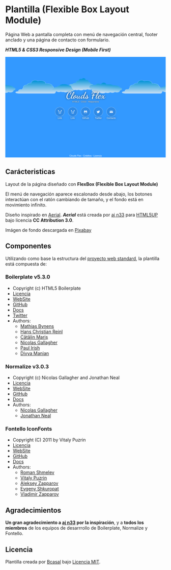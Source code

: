 # Plantilla (Flexible Box Layout Module)

Página Web a pantalla completa con menú de navegación central,
footer anclado y una página de contacto con formulario.

***HTML5 & CSS3 Responsive Design (Mobile First)***

![](https://github.com/BCasal/Plantilla-Web-Clouds/blob/master/screenshot.png)

## Carácteristicas

Layout de la página diseñado con **FlexBox (Flexible Box Layout Module)**

El menú de navegación aparece escalonado desde abajo, los botones interactúan
con el ratón cambiando de tamaño, y el fondo está en movimiento infinito.

Diseño inspirado en [Aerial](http://html5up.net/aerial). ***Aerial*** está
creada por [aj n33](http://github.com/n33) para [HTML5UP](http://html5up.net)
bajo licencia **CC Attribution 3.0**.

Imágen de fondo descargada en [Pixabay](http://pixabay.com)

## Componentes

Utilizando como base la estructura del
[proyecto web standard](http://github.com/BCasal/Proyecto-Web-Standard),
la plantilla está compuesta de:

### **Boilerplate v5.3.0**

* Copyright (c) HTML5 Boilerplate
* [Licencia](https://github.com/h5bp/html5-boilerplate/blob/master/LICENSE.txt)
* [WebSite](https://html5boilerplate.com/)
* [GitHub](https://github.com/h5bp/html5-boilerplate)
* [Docs](https://github.com/h5bp/html5-boilerplate/blob/5.3.0/dist/doc/TOC.md)
* [Twitter](https://twitter.com/h5bp)
* Authors:
  - [Mathias Bynens](@mathias)
  - [Hans Christian Reinl](@drublic)
  - [Cătălin Mariș](@alrra)
  - [Nicolas Gallagher](@necolas)
  - [Paul Irish](@paul_irish)
  - [Divya Manian](@divya)

### **Normalize v3.0.3**

* Copyright (c) Nicolas Gallagher and Jonathan Neal
* [Licencia](https://github.com/necolas/normalize.css/blob/master/LICENSE.md)
* [WebSite](http://necolas.github.io/normalize.css)
* [GitHub](https://github.com/necolas/normalize.css)
* [Docs](http://nicolasgallagher.com/about-normalize-css)
* Authors:
  - [Nicolas Gallagher](@necolas)
  - [Jonathan Neal](@jon_neal)

### **Fontello IconFonts**

* Copyright (C) 2011 by Vitaly Puzrin
* [Licencia](https://github.com/fontello/fontello/blob/master/LICENSE)
* [WebSite](http://fontello.com/)
* [GitHub](https://github.com/fontello/fontello)
* [Docs](https://github.com/fontello/fontello/wiki/Help)
* Authors:
  - [Roman Shmelev](https://github.com/shmelev)
  - [Vitaly Puzrin](https://twitter.com/puzrin)
  - [Aleksey Zapparov](https://twitter.com/zapparov)
  - [Evgeny Shkuropat](https://github.com/shkuropat)
  - [Vladimir Zapparov](https://github.com/dervus)

## Agradecimientos

**Un gran agradecimiento a [aj n33](http://github.com/n33) por la inspiración**,
y a **todos los miembros** de los equipos de desarrrollo de Boilerplate,
Normalize y Fontello.

## Licencia

Plantilla creada por [Bcasal](http://bcasal.es)
bajo [Licencia MIT](https://github.com/BCasal/Plantilla-Web-Clouds/blob/master/LICENSE).
